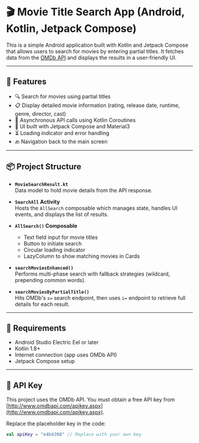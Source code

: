 # 🎬 Movie Title Search App (Android, Kotlin, Jetpack Compose)

This is a simple Android application built with Kotlin and Jetpack Compose that allows users to search for movies by entering partial titles. It fetches data from the [OMDb API](https://www.omdbapi.com/) and displays the results in a user-friendly UI.

---

## 🚀 Features

- 🔍 Search for movies using partial titles
- 📋 Display detailed movie information (rating, release date, runtime, genre, director, cast)
- 📡 Asynchronous API calls using Kotlin Coroutines
- 🎨 UI built with Jetpack Compose and Material3
- ⏳ Loading indicator and error handling
- 🔙 Navigation back to the main screen

---

## 📦 Project Structure

- **`MovieSearchResult.kt`**  
  Data model to hold movie details from the API response.

- **`SearchAll` Activity**  
  Hosts the `AllSearch` composable which manages state, handles UI events, and displays the list of results.

- **`AllSearch()` Composable**  
  - Text field input for movie titles  
  - Button to initiate search  
  - Circular loading indicator  
  - LazyColumn to show matching movies in Cards

- **`searchMoviesEnhanced()`**  
  Performs multi-phase search with fallback strategies (wildcard, prepending common words).

- **`searchMoviesByPartialTitle()`**  
  Hits OMDb's `s=` search endpoint, then uses `i=` endpoint to retrieve full details for each result.

---

## 🧪 Requirements

- Android Studio Electric Eel or later
- Kotlin 1.8+
- Internet connection (app uses OMDb API)
- Jetpack Compose setup

---

## 🔑 API Key

This project uses the OMDb API. You must obtain a free API key from [http://www.omdbapi.com/apikey.aspx](http://www.omdbapi.com/apikey.aspx).

Replace the placeholder key in the code:

```kotlin
val apiKey = "e4b4398" // Replace with your own key
